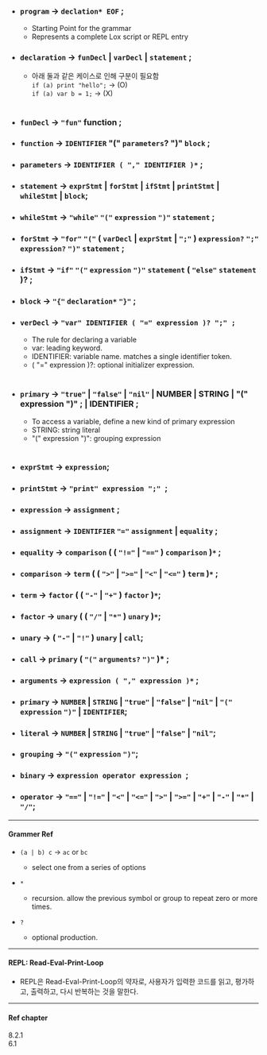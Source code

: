 * ### `program` -> `declation* EOF` ;
    * Starting Point for the grammar
    * Represents a complete Lox script or REPL entry

* ### `declaration` -> `funDecl` | `varDecl` | `statement` ;
    * 아래 둘과 같은 케이스로 인해 구분이 필요함 \
    `if (a) print "hello";` -> (O) \
    `if (a) var b = 1;` -> (X)
<br></br>

* ### `funDecl` -> `"fun"` function ;
* ### `function` -> `IDENTIFIER` "(" `parameters`? ")" `block` ;
* ### `parameters` -> `IDENTIFIER ( "," IDENTIFIER )*` ;

* ### `statement` -> `exprStmt` | `forStmt` | `ifStmt` | `printStmt` | `whileStmt` | `block`;
* ### `whileStmt` -> `"while"` `"("` `expression` `")"` `statement` ;
* ### `forStmt` -> `"for"` `"("` ( `varDecl` | `exprStmt` | `";"` ) `expression?` `";"` `expression?` `")"` `statement` ;
* ### `ifStmt` -> `"if"` `"("` `expression` `")"` `statement` ( `"else"` `statement` )? ;
* ### `block` -> `"{"` `declaration*` `"}"` ;
* ### `verDecl` -> `"var" IDENTIFIER ( "=" expression )? ";" ;`
    * The rule for declaring a variable
    * var: leading keyword.
    * IDENTIFIER: variable name. matches a single identifier token.
    * ( "=" expression )?: optional initializer expression.
<br></br>

* ### `primary` -> `"true"` | `"false"` | `"nil"` | NUMBER | STRING | "(" expression ")" ; | IDENTIFIER ;
    * To access a variable, define a new kind of primary expression
    * STRING: string literal
    * "(" expression ")": grouping expression
<br></br>

* ### `exprStmt` -> `expression`;
* ### `printStmt` -> `"print" expression ";" `;

* ### `expression` -> `assignment` ;
* ### `assignment` -> `IDENTIFIER` `"="` `assignment` | `equality` ;
* ### `equality` -> `comparison` ( ( `"!="` | `"=="` ) `comparison` )`*` ;
* ### `comparison` -> `term` ( ( `">"` | `">="` | `"<"` | `"<="` ) `term` )`*` ;
* ### `term` -> `factor` ( ( `"-"` | `"+"` ) `factor` )`*`;
* ### `factor` -> `unary` ( ( `"/"` | `"*"` ) `unary` )`*`;
* ### `unary` -> ( `"-"` | `"!"` ) `unary` |  `call`;
* ### `call` -> `primary` ( `"("` `arguments?` `")"` )* ;
* ### `arguments` -> `expression ( "," expression )*` ;
* ### `primary` -> `NUMBER` | `STRING` | `"true"` | `"false"` | `"nil"` | `"("` `expression` `")"` | `IDENTIFIER`;

* ### `literal` -> `NUMBER` | `STRING` | `"true"` | `"false"` | `"nil"`;
* ### `grouping` -> `"("` `expression` `")"`;
* ### `binary` -> `expression operator expression `;
* ### `operator` -> `"=="` | `"!="` | `"<"` | `"<="` | `">"` | `">="` | `"+"` | `"-"` | `"*"` | `"/"`;

---
#### Grammer Ref
-   `(a | b) c` -> `ac` or `bc` 
    -   select one from a series of options

- `*` 
    - recursion. allow the previous symbol or group to repeat zero or more times.

- `?`
    - optional production.
---

#### REPL: Read-Eval-Print-Loop
* REPL은 Read-Eval-Print-Loop의 약자로, 사용자가 입력한 코드를 읽고, 평가하고, 출력하고, 다시 반복하는 것을 말한다.

---
#### Ref chapter
8.2.1 \
6.1